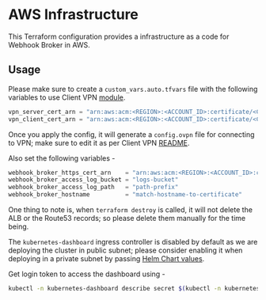 # AWS Infrastructure

This Terraform configuration provides a infrastructure as a code for Webhook Broker in AWS.

## Usage

Please make sure to create a `custom_vars.auto.tfvars` file with the following variables to use Client VPN [module](./modules/client-vpn/README.md).

```terraform
vpn_server_cert_arn = "arn:aws:acm:<REGION>:<ACCOUNT_ID>:certificate/<CERT_ARN_FOR_SERVER>"
vpn_client_cert_arn = "arn:aws:acm:<REGION>:<ACCOUNT_ID>:certificate/<CERT_ARN_FOR_CLIENT>"
```

Once you apply the config, it will generate a `config.ovpn` file for connecting to VPN; make sure to edit it as per Client VPN [README](./modules/client-vpn/README.md).

Also set the following variables -

```terraform
webhook_broker_https_cert_arn    = "arn:aws:acm:<REGION>:<ACCOUNT_ID>:certificate/<HTTPS_CERT_FOR_HOSTNAME>"
webhook_broker_access_log_bucket = "logs-bucket"
webhook_broker_access_log_path   = "path-prefix"
webhook_broker_hostname          = "match-hostname-to-certificate"
```

One thing to note is, when `terraform destroy` is called, it will not delete the ALB or the Route53 records; so please delete them manually for the time being.

The `kubernetes-dashboard` ingress controller is disabled by default as we are deploying the cluster in public subnet; please consider enabling it when deploying in a private subnet by passing [Helm Chart values](https://artifacthub.io/packages/helm/k8s-dashboard/kubernetes-dashboard).

Get login token to access the dashboard using -

```bash
kubectl -n kubernetes-dashboard describe secret $(kubectl -n kubernetes-dashboard get secret | grep k8s-dashboard-svc-controller-token | awk '{print $1}')
```

